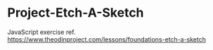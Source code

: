 # Project-Etch-A-Sketch
JavaScript exercise ref. https://www.theodinproject.com/lessons/foundations-etch-a-sketch